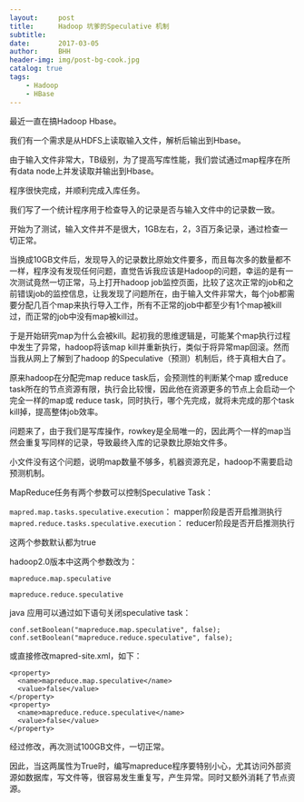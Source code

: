 ```yaml
---
layout:     post
title:      Hadoop 坑爹的Speculative 机制
subtitle:   
date:       2017-03-05
author:     BHH
header-img: img/post-bg-cook.jpg
catalog: true
tags:
    - Hadoop
    - HBase
---
```


最近一直在搞Hadoop Hbase。

我们有一个需求是从HDFS上读取输入文件，解析后输出到Hbase。

由于输入文件非常大，TB级别，为了提高写库性能，我们尝试通过map程序在所有data node上并发读取并输出到Hbase。

程序很快完成，并顺利完成入库任务。

我们写了一个统计程序用于检查导入的记录是否与输入文件中的记录数一致。

开始为了测试，输入文件并不是很大，1GB左右，2，3百万条记录，通过检查一切正常。

当换成10GB文件后，发现导入的记录数比原始文件要多，而且每次多的数量都不一样，程序没有发现任何问题，直觉告诉我应该是Hadoop的问题，幸运的是有一次测试竟然一切正常，马上打开hadoop job监控页面，比较了这次正常的job和之前错误job的监控信息，让我发现了问题所在，由于输入文件非常大，每个job都需要分配几百个map来执行导入工作，所有不正常的job中都至少有1个map被kill过，而正常的job中没有map被kill过。



于是开始研究map为什么会被kill。起初我的思维逻辑是，可能某个map执行过程中发生了异常，hadoop将该map kill并重新执行，类似于将异常map回滚。然而当我从网上了解到了hadoop 的Speculative（预测）机制后，终于真相大白了。

原来hadoop在分配完map reduce task后，会预测性的判断某个map 或reduce task所在的节点资源有限，执行会比较慢，因此他在资源更多的节点上会启动一个完全一样的map或 reduce task，同时执行，哪个先完成，就将未完成的那个task kill掉，提高整体job效率。

问题来了，由于我们是写库操作，rowkey是全局唯一的，因此两个一样的map当然会重复写同样的记录，导致最终入库的记录数比原始文件多。

小文件没有这个问题，说明map数量不够多，机器资源充足，hadoop不需要启动预测机制。



MapReduce任务有两个参数可以控制Speculative Task：

`mapred.map.tasks.speculative.execution`： mapper阶段是否开启推测执行
`mapred.reduce.tasks.speculative.execution`： reducer阶段是否开启推测执行

这两个参数默认都为true

hadoop2.0版本中这两个参数改为：

`mapreduce.map.speculative`

`mapreduce.reduce.speculative`


java 应用可以通过如下语句关闭speculative task：

`conf.setBoolean("mapreduce.map.speculative", false);`
`conf.setBoolean("mapreduce.reduce.speculative", false);`

或直接修改mapred-site.xml，如下：
```
<property>
  <name>mapreduce.map.speculative</name>
  <value>false</value>
</property>
<property>
  <name>mapreduce.reduce.speculative</name>
  <value>false</value>
</property>
```

经过修改，再次测试100GB文件，一切正常。



因此，当这两属性为True时，编写mapreduce程序要特别小心，尤其访问外部资源如数据库，写文件等，很容易发生重复写，产生异常。同时又额外消耗了节点资源。
